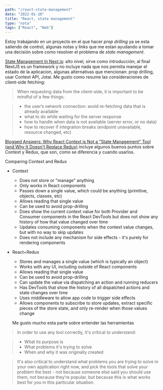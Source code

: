 ```yaml
---
path: "/react-state-management"
date: "2022-01-10"
title: "React, state management"
type: "nota"
tags: ["React", "Web"]
---
```


Estoy trabajando en un proyecto en el que hacer _prop drilling_ ya se esta saliendo de control, algunas notas y links que me estan ayudando a tomar una decisi&oacute;n sobre como resolver el problema de _state management_.

[State Management In Next.js](https://www.smashingmagazine.com/2021/08/state-management-nextjs/): alto nivel, sirve como introducci&oacute;n; al final NextJS es un framework y no incluye nada que nos permita manejar el estado de la aplicacion, algunas alternativas que mencionan: prop drilling, usar Context API, Jotai. Me gusto como resume las consideraciones de client-side fetching:

> When requesting data from the client-side, it is important to be mindful of a few things:

> - the user’s network connection: avoid re-fetching data that is already available
> - what to do while waiting for the server response
> - how to handle when data is not available (server error, or no data)
> - how to recover if integration breaks (endpoint unavailable, resource changed, etc)

[Blogged Answers: Why React Context is Not a "State Management" Tool (and Why It Doesn't Replace Redux)](https://blog.isquaredsoftware.com/2021/01/context-redux-differences/) incluye algunos buenos puntos sobre Context y Redux, que son, como se diferencia y cuando usarlos.

Comparing Context and Redux

- Context
  - Does not store or "manage" anything
  - Only works in React components
  - Passes down a single value, which could be anything (primitive, objects, classes, etc)
  - Allows reading that single value
  - Can be used to avoid prop-drilling
  - Does show the current context value for both Provider and Consumer components in the React DevTools but does not show any history of how that value changed over time
  - Updates consuming components when the context value changes, but with no way to skip updates
  - Does not include any mechanism for side effects - it's purely for rendering components
- React+Redux

  - Stores and manages a single value (which is typically an object)
  - Works with any UI, including outside of React components
  - Allows reading that single value
  - Can be used to avoid prop-drilling
  - Can update the value via dispatching an action and running reducers
  - Has DevTools that show the history of all dispatched actions and state changes over time
  - Uses middleware to allow app code to trigger side effects
  - Allows components to subscribe to store updates, extract specific pieces of the store state, and only re-render when those values change

  Me gusto mucho esta parte sobre entender las herramientas

> In order to use any tool correctly, it's critical to understand:

> - What its purpose is
> - What problems it's trying to solve
> - When and why it was originally created

> It's also critical to understand what problems you are trying to solve in your own application right now, and pick the tools that solve your problem the best - not because someone else said you should use them, not because they’re popular, but because this is what works best for you in this particular situation.
